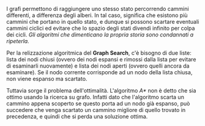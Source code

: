 I grafi permettono di raggiungere uno stesso stato percorrendo cammini differenti, a differenza degli alberi. In tal caso, significa che esistono più cammini che portano in quello stato, e dunque si possono scartare eventuali cammini ciclici ed evitare che lo spazio degli stati divendi infinito per colpa dei cicli. *Gli algoritmi che dimenticano la propria storia sono condannati a ripeterla.*

Per la relizzazione algoritmica del **Graph Search**, c'è bisogno di due liste: lista dei nodi chiusi (ovvero dei nodi espansi e rimossi dalla lista per evitare di esaminarli nuovamente) e lista dei nodi aperti (ovvero quelli ancora da esaminare). Se il nodo corrente corrisponde ad un nodo della lista chiusa, non viene espanso ma scartato.

Tuttavia sorge il problema dell'ottimalità. 
	L'algoritmo *A\** non è detto che sia ottimo usando la ricerca su grafo. Infatti dato che l'algoritmo scarta un cammino appena scoperto se questo porta ad un nodo già espanso, può succedere che venga scartato un cammino migliore di quello trovato in precedenza, e quindi che si perda una soluzione ottima.